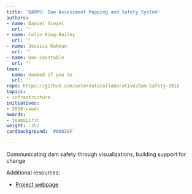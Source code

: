```yaml
---
title: 'DAMMS: Dam Assessment Mapping and Safety System'
authors:
- name: Daniel Siegel
  url: ''
- name: Colin King-Bailey
  url: ''
- name: Jessica Rahman
  url: ''
- name: Dan Constable
  url: ''
team:
  name: Dammed if you do
  url: ''
repo: https://github.com/waterdatacollaborative/Dam-Safety-2018
topics:
- infrastructure
initiatives:
- 2018-cawdc
awards:
- teamspirit
weight: -352
cardbackground: '#00838F'

---
```


Communicating dam safety through visualizations, building support for change

Additional resources:

- [Project webpage](https://dam-safety.github.io/damss)

